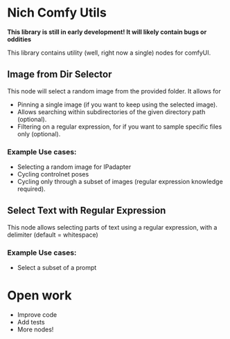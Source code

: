 # Nich Comfy Utils

**This library is still in early development! It will likely contain bugs or oddities**

This library contains utility (well, right now a single) nodes for comfyUI.

## Image from Dir Selector

This node will select a random image from the provided  folder. It allows for
- Pinning a single image (if you want to keep using the selected image).
- Allows searching within subdirectories of the given directory path (optional).
- Filtering on a regular expression, for if you want to sample specific files only (optional).

### Example Use cases:
- Selecting a random image for IPadapter
- Cycling controlnet poses
- Cycling only through a subset of images (regular expression knowledge required).

## Select Text with Regular Expression

This node allows selecting parts of text using a regular expression, with a delimiter (default = whitespace)

### Example Use cases:
- Select a subset of a prompt

# Open work
- Improve code
- Add tests
- More nodes!
